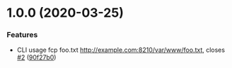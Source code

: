 # 1.0.0 (2020-03-25)


### Features

* CLI usage fcp foo.txt http://example.com:8210/var/www/foo.txt, closes [#2](https://github.com/searchfe/fis-http-push/issues/2) ([90f27b0](https://github.com/searchfe/fis-http-push/commit/90f27b053f59ca2fe299fc5fec698de2bba47968))
